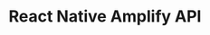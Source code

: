 ---
title: 3. React Native Amplify API
description: Adding a GraphQL to React Native with AWS Amplify
---